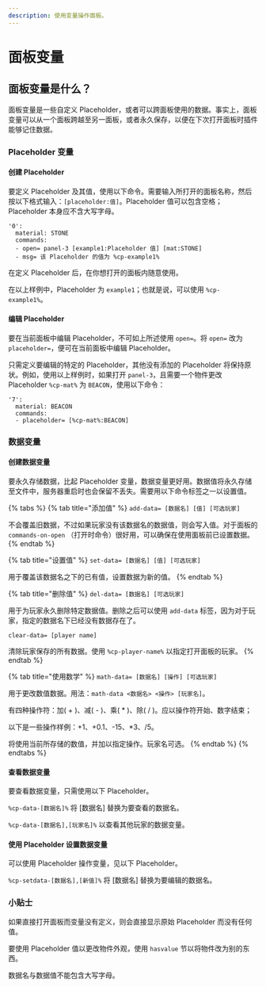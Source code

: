 ```yaml
---
description: 使用变量操作面板。
---
```


# 面板变量

## 面板变量是什么？

面板变量是一些自定义 Placeholder，或者可以跨面板使用的数据。事实上，面板变量可以从一个面板跨越至另一面板，或者永久保存，以便在下次打开面板时插件能够记住数据。

### Placeholder 变量

#### **创建 Placeholder**

要定义 Placeholder 及其值，使用以下命令。需要输入所打开的面板名称，然后按以下格式输入：`[placeholder:值]`。Placeholder 值可以包含空格；Placeholder 本身应不含大写字母。

```
'0':
  material: STONE
  commands:
  - open= panel-3 [example1:Placeholder 值] [mat:STONE]
  - msg= 该 Placeholder 的值为 %cp-example1%
```

在定义 Placeholder 后，在你想打开的面板内随意使用。

在以上样例中，Placeholder 为 `example1`；也就是说，可以使用 `%cp-example1%`。

#### **编辑 Placeholder**

要在当前面板中编辑 Placeholder，不可如上所述使用 `open=`。将 `open=` 改为 `placeholder=`，便可在当前面板中编辑 Placeholder。

只需定义要编辑的特定的 Placeholder，其他没有添加的 Placeholder 将保持原状。例如，使用以上样例时，如果打开 `panel-3`，且需要一个物件更改 Placeholder `%cp-mat%` 为 `BEACON`，使用以下命令：

```
'7':
  material: BEACON
  commands:
  - placeholder= [%cp-mat%:BEACON]
```

### 数据变量

#### **创建数据变量**

要永久存储数据，比起 Placeholder 变量，数据变量更好用。数据值将永久存储至文件中，服务器重启时也会保留不丢失。需要用以下命令标签之一以设置值。

{% tabs %}
{% tab title="添加值" %}
`add-data= [数据名] [值] [可选玩家]`

不会覆盖旧数据，不过如果玩家没有该数据名的数据值，则会写入值。对于面板的 `commands-on-open` （打开时命令）很好用，可以确保在使用面板前已设置数据。
{% endtab %}

{% tab title="设置值" %}
`set-data= [数据名] [值] [可选玩家]`

用于覆盖该数据名之下的已有值，设置数据为新的值。
{% endtab %}

{% tab title="删除值" %}
`del-data= [数据名] [可选玩家]`

用于为玩家永久删除特定数据值。删除之后可以使用 `add-data` 标签，因为对于玩家，指定的数据名下已经没有数据存在了。

`clear-data= [player name]`

清除玩家保存的所有数据。使用 `%cp-player-name%` 以指定打开面板的玩家。
{% endtab %}

{% tab title="使用数学" %}
`math-data= [数据名] [操作] [可选玩家]`

用于更改数值数据。用法：`math-data <数据名> <操作> [玩家名]`。

有四种操作符：加( + )、减( - )、乘( \* )、除( / )。应以操作符开始、数字结束；

以下是一些操作样例：+1、+0.1、-15、\*3、/5。

将使用当前所存储的数值，并加以指定操作。玩家名可选。
{% endtab %}
{% endtabs %}

#### **查看数据变量**

要查看数据变量，只需使用以下 Placeholder。

`%cp-data-[数据名]%` 将 \[数据名] 替换为要查看的数据名。

`%cp-data-[数据名],[玩家名]%` 以查看其他玩家的数据变量。

#### **使用 Placeholder 设置数据变量**

可以使用 Placeholder 操作变量，见以下 Placeholder。

`%cp-setdata-[数据名],[新值]%` 将 \[数据名] 替换为要编辑的数据名。

### 小贴士

如果直接打开面板而变量没有定义，则会直接显示原始 Placeholder 而没有任何值。&#x20;

要使用 Placeholder 值以更改物件外观，使用 `hasvalue` 节以将物件改为别的东西。&#x20;

数据名与数据值不能包含大写字母。
